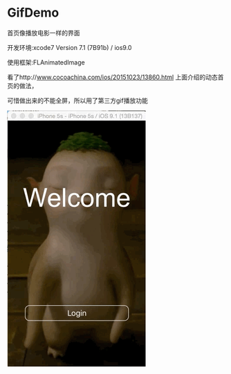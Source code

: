 # GifDemo
首页像播放电影一样的界面

开发环境:xcode7 Version 7.1 (7B91b) / ios9.0

使用框架:FLAnimatedImage

看了http://www.cocoachina.com/ios/20151023/13860.html 上面介绍的动态首页的做法，

可惜做出来的不能全屏，所以用了第三方gif播放功能

![](https://github.com/luzefeng/GifDemo/blob/master/preview.gif)
